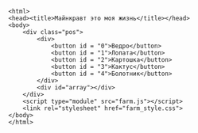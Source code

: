 
    <html>
    <head><title>Майнкравт это моя жизнь</title></head>
    <body>
        <div class="pos">
            <div>
                <button id = "0">Ведро</button>
                <button id = "1">Лопата</button>
                <button id = "2">Картошка</button>
                <button id = "3">Кактус</button>
                <button id = "4">Болотник</button>
            </div>
            <div id="array"></div>
        </div>
        <script type="module" src="farm.js"></script>
        <link rel="stylesheet" href="farm_style.css">
    </body>
    </html>
